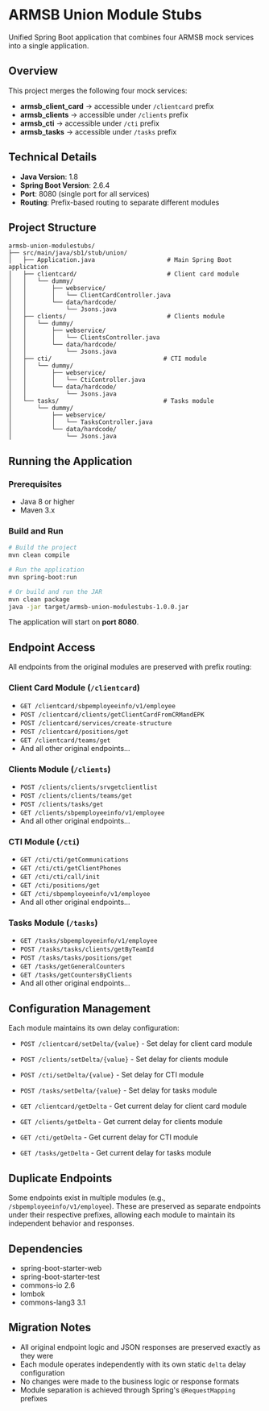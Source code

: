 # ARMSB Union Module Stubs

Unified Spring Boot application that combines four ARMSB mock services into a single application.

## Overview

This project merges the following four mock services:
- **armsb_client_card** → accessible under `/clientcard` prefix
- **armsb_clients** → accessible under `/clients` prefix  
- **armsb_cti** → accessible under `/cti` prefix
- **armsb_tasks** → accessible under `/tasks` prefix

## Technical Details

- **Java Version**: 1.8
- **Spring Boot Version**: 2.6.4
- **Port**: 8080 (single port for all services)
- **Routing**: Prefix-based routing to separate different modules

## Project Structure

```
armsb-union-modulestubs/
├── src/main/java/sb1/stub/union/
│   ├── Application.java                    # Main Spring Boot application
│   ├── clientcard/                         # Client card module
│   │   └── dummy/
│   │       ├── webservice/
│   │       │   └── ClientCardController.java
│   │       └── data/hardcode/
│   │           └── Jsons.java
│   ├── clients/                            # Clients module  
│   │   └── dummy/
│   │       ├── webservice/
│   │       │   └── ClientsController.java
│   │       └── data/hardcode/
│   │           └── Jsons.java
│   ├── cti/                               # CTI module
│   │   └── dummy/
│   │       ├── webservice/
│   │       │   └── CtiController.java
│   │       └── data/hardcode/
│   │           └── Jsons.java
│   └── tasks/                             # Tasks module
│       └── dummy/
│           ├── webservice/
│           │   └── TasksController.java
│           └── data/hardcode/
│               └── Jsons.java
```

## Running the Application

### Prerequisites
- Java 8 or higher
- Maven 3.x

### Build and Run
```bash
# Build the project
mvn clean compile

# Run the application
mvn spring-boot:run

# Or build and run the JAR
mvn clean package
java -jar target/armsb-union-modulestubs-1.0.0.jar
```

The application will start on **port 8080**.

## Endpoint Access

All endpoints from the original modules are preserved with prefix routing:

### Client Card Module (`/clientcard`)
- `GET /clientcard/sbpemployeeinfo/v1/employee`
- `POST /clientcard/clients/getClientCardFromCRMandEPK`
- `POST /clientcard/services/create-structure`
- `POST /clientcard/positions/get`
- `GET /clientcard/teams/get`
- And all other original endpoints...

### Clients Module (`/clients`)
- `POST /clients/clients/srvgetclientlist` 
- `POST /clients/clients/teams/get`
- `POST /clients/tasks/get`
- `GET /clients/sbpemployeeinfo/v1/employee`
- And all other original endpoints...

### CTI Module (`/cti`)
- `GET /cti/cti/getCommunications`
- `GET /cti/cti/getClientPhones`
- `GET /cti/cti/call/init`
- `GET /cti/positions/get`
- `GET /cti/sbpemployeeinfo/v1/employee`
- And all other original endpoints...

### Tasks Module (`/tasks`)
- `GET /tasks/sbpemployeeinfo/v1/employee`
- `POST /tasks/tasks/clients/getByTeamId`
- `POST /tasks/tasks/positions/get`
- `GET /tasks/getGeneralCounters`
- `GET /tasks/getCountersByClients`
- And all other original endpoints...

## Configuration Management

Each module maintains its own delay configuration:

- `POST /clientcard/setDelta/{value}` - Set delay for client card module
- `POST /clients/setDelta/{value}` - Set delay for clients module  
- `POST /cti/setDelta/{value}` - Set delay for CTI module
- `POST /tasks/setDelta/{value}` - Set delay for tasks module

- `GET /clientcard/getDelta` - Get current delay for client card module
- `GET /clients/getDelta` - Get current delay for clients module
- `GET /cti/getDelta` - Get current delay for CTI module  
- `GET /tasks/getDelta` - Get current delay for tasks module

## Duplicate Endpoints

Some endpoints exist in multiple modules (e.g., `/sbpemployeeinfo/v1/employee`). These are preserved as separate endpoints under their respective prefixes, allowing each module to maintain its independent behavior and responses.

## Dependencies

- spring-boot-starter-web
- spring-boot-starter-test
- commons-io 2.6
- lombok
- commons-lang3 3.1

## Migration Notes

- All original endpoint logic and JSON responses are preserved exactly as they were
- Each module operates independently with its own static `delta` delay configuration
- No changes were made to the business logic or response formats
- Module separation is achieved through Spring's `@RequestMapping` prefixes